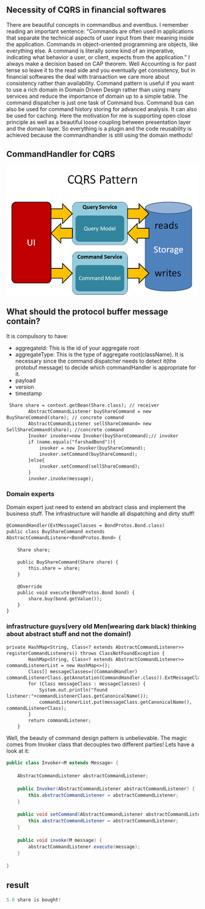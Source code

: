 ## Necessity of CQRS in financial softwares
There are beautiful concepts in commandbus and eventbus. I remember reading an important sentence: 
"Commands are often used in applications that separate the technical aspects of user input from their 
meaning inside the application. Commands in object-oriented programming are objects, like everything else. 
A command is literally some kind of an imperative, indicating what behavior a user, or client, 
expects from the application."
I always make a decision based on CAP theorem. Well Accounting is for past tense
so leave it to the read side and you eventually get consistency, but in financial 
softwares the deal with transaction we care more about consistency rather
than availability. 
Command pattern is useful if you want to use a rich domain in Domain Driven Design rather than
using many services and reduce the importance of domain up to a simple table.
The command dispatcher is just one task of Command bus. Command bus can also 
be used for command history storing for advanced analysis. It can also be
used for caching. Here the motivation for me is supporting open close principle as well
as a beautiful loose coupling between presentation layer and the domain layer.
So everything is a plugin and the code reusability is achieved because the commandhandler
is still using the domain methods! 

## CommandHandler for CQRS
![](cqsr_pattern.png)

## What should the protocol buffer message contain?
It is compulsory to have:
* aggregateId:
This is the id of your aggregate root
* aggregateType:
This is the type of aggregate root(className). It is necessary
since the command dispatcher needs to detect it(the protobuf message) to decide which commandHandler
is appropriate for it.
* payload
* version
* timestamp
```java_holder_method_tree
 Share share = context.getBean(Share.class); // receiver
        AbstractCommandListener buyShareCommand = new BuyShareCommand(share); // concrete command
        AbstractCommandListener sellShareCommand= new SellShareCommand(share); //concrete command
        Invoker invoker=new Invoker(buyShareCommand);// invoker
        if (name.equals("farshadBond")){
            invoker = new Invoker(buyShareCommand);
            invoker.setCommand(buyShareCommand);
        }else{
            invoker.setCommand(sellShareCommand);
        }
        invoker.invoke(message);
``` 
### Domain experts
Domain expert just need to extend an abstract class and implement the business stuff. The infrastructure
will handle all dispatching and dirty stuff!
```jave 
@CommandHandler(ExtMessageClasses = BondProtos.Bond.class)
public class BuyShareCommand extends AbstractCommandListener<BondProtos.Bond> {

    Share share;

    public BuyShareCommand(Share share) {
        this.share = share;
    }

    @Override
    public void execute(BondProtos.Bond bond) {
        share.buy(bond.getValue());
    }
}
```

### infrastructure guys(very old Men(wearing dark black) thinking about abstract stuff and not the domain!)
```java_holder_method_tree
private HashMap<String, Class<? extends AbstractCommandListener>> registerCommandListeners() throws ClassNotFoundException {
        HashMap<String, Class<? extends AbstractCommandListener>> commandListenerList = new HashMap<>();
        Class[] messageClasses=((CommandHandler) commandListenerClass.getAnnotation(CommandHandler.class)).ExtMessageClasses();
        for (Class messageClass : messageClasses) {
            System.out.println("found listener:"+commandListenerClass.getCanonicalName());
            commandListenerList.put(messageClass.getCanonicalName(), commandListenerClass);
        }
        return commandListener;
    }
```
Well, the beauty of command design pattern is unbelievable. The magic comes from 
Invoker class that decouples two different parties! Lets have a look at it:
```java 
public class Invoker<M extends Message> {

    AbstractCommandListener abstractCommandListener;

    public Invoker(AbstractCommandListener abstractCommandListener) {
        this.abstractCommandListener = abstractCommandListener;
    }

    public void setCommand(AbstractCommandListener abstractCommandListener) {
        this.abstractCommandListener = abstractCommandListener;
    }

    public void invoke(M message) {
        abstractCommandListener.execute(message);
    }

}
```

## result
```java 
5.0 share is bought!
```